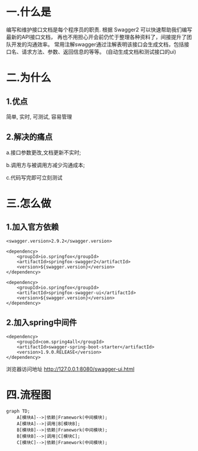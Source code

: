 
# 一.什么是

编写和维护接口文档是每个程序员的职责.
根据 Swagger2 可以快速帮助我们编写最新的API接口文档，
再也不用担心开会前仍忙于整理各种资料了，间接提升了团队开发的沟通效率。
常用注解swagger通过注解表明该接口会生成文档，包括接口名、请求方法、参数、返回信息的等等。
(自动生成文档和测试接口的ui)

# 二.为什么

## 1.优点

简单, 实时, 可测试, 容易管理

## 2.解决的痛点

a.接口参数更改,文档更新不实时;

b.调用方与被调用方减少沟通成本;

c.代码写完即可立刻测试

# 三.怎么做

## 1.加入官方依赖
```
<swagger.version>2.9.2</swagger.version>

<dependency>
    <groupId>io.springfox</groupId>
    <artifactId>springfox-swagger2</artifactId>
    <version>${swagger.version}</version>
</dependency>

<dependency>
    <groupId>io.springfox</groupId>
    <artifactId>springfox-swagger-ui</artifactId>
    <version>${swagger.version}</version>
</dependency>
```
## 2.加入spring中间件

```
<dependency>
    <groupId>com.spring4all</groupId>
    <artifactId>swagger-spring-boot-starter</artifactId>
    <version>1.9.0.RELEASE</version>
</dependency>

```


浏览器访问地址
http://127.0.0.1:8080/swagger-ui.html





# 四.流程图

```mermaid
graph TD;
    A[模块A]-->|依赖|Framework(中间模块);
    A[模块A]-->|调用|B[模块B];
    B[模块B]-->|依赖|Framework(中间模块);
    B[模块B]-->|调用|C[模块C];
    C[模块C]-->|依赖|Framework(中间模块);
```



